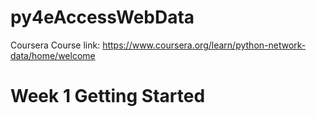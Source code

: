 # py4eAccessWebData
Coursera Course link: https://www.coursera.org/learn/python-network-data/home/welcome

# Week 1 Getting Started
